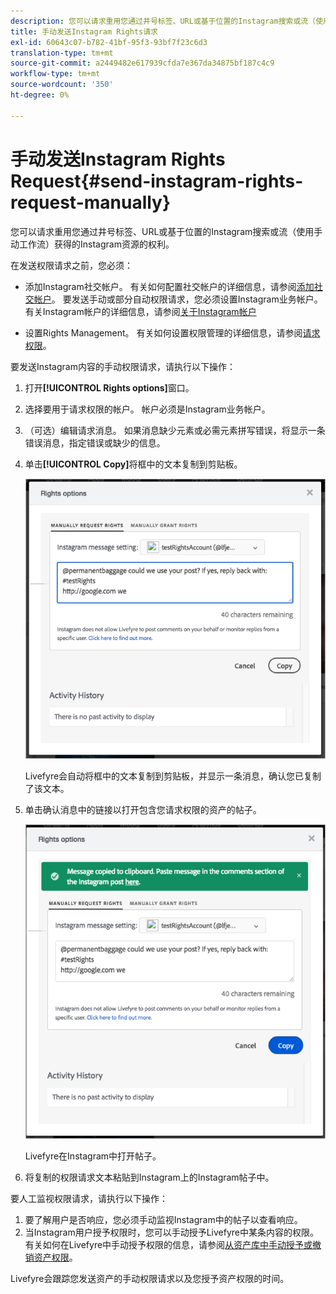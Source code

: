 ```yaml
---
description: 您可以请求重用您通过井号标签、URL或基于位置的Instagram搜索或流（使用手动工作流）获得的Instagram资源的权利。
title: 手动发送Instagram Rights请求
exl-id: 60643c07-b782-41bf-95f3-93bf7f23c6d3
translation-type: tm+mt
source-git-commit: a2449482e617939cfda7e367da34875bf187c4c9
workflow-type: tm+mt
source-wordcount: '350'
ht-degree: 0%

---
```


# 手动发送Instagram Rights Request{#send-instagram-rights-request-manually}

您可以请求重用您通过井号标签、URL或基于位置的Instagram搜索或流（使用手动工作流）获得的Instagram资源的权利。

在发送权限请求之前，您必须：

* 添加Instagram社交帐户。 有关如何配置社交帐户的详细信息，请参阅[添加社交帐户](../c-users-creating-accounts-with-studio-access/t-configure-social-accout-instagram/t-configure-social-accout-instagram.md#t_configure_social_accout_instagram)。 要发送手动或部分自动权限请求，您必须设置Instagram业务帐户。 有关Instagram帐户的详细信息，请参阅[关于Instagram帐户](../c-users-creating-accounts-with-studio-access/t-configure-social-accout-instagram/c-about-instagram-accounts.md#c_about_instagram_accounts)

* 设置Rights Management。 有关如何设置权限管理的详细信息，请参阅[请求权限](../c-how-requesting-rights-works/c-how-requesting-rights-works.md)。

要发送Instagram内容的手动权限请求，请执行以下操作：

1. 打开&#x200B;**[!UICONTROL Rights options]**&#x200B;窗口。
1. 选择要用于请求权限的帐户。 帐户必须是Instagram业务帐户。
1. （可选）编辑请求消息。 如果消息缺少元素或必需元素拼写错误，将显示一条错误消息，指定错误或缺少的信息。
1. 单击&#x200B;**[!UICONTROL Copy]**&#x200B;将框中的文本复制到剪贴板。

   ![](assets/rr_insta_workaround1.png)

   Livefyre会自动将框中的文本复制到剪贴板，并显示一条消息，确认您已复制了该文本。

1. 单击确认消息中的链接以打开包含您请求权限的资产的帖子。

   ![](assets/rr_insta_workaround2.png)

   Livefyre在Instagram中打开帖子。

1. 将复制的权限请求文本粘贴到Instagram上的Instagram帖子中。

要人工监视权限请求，请执行以下操作：

1. 要了解用户是否响应，您必须手动监视Instagram中的帖子以查看响应。
1. 当Instagram用户授予权限时，您可以手动授予Livefyre中某条内容的权限。 有关如何在Livefyre中手动授予权限的信息，请参阅[从资产库中手动授予或撤销资产权限](../c-how-requesting-rights-works/t-manually-grant-the-rights-for-one-or-more-assets.md#t_manually_grant_the_rights_for_one_or_more_assets)。

Livefyre会跟踪您发送资产的手动权限请求以及您授予资产权限的时间。
